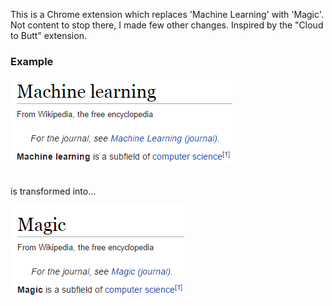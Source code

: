 This is a Chrome extension which replaces 'Machine Learning' with 'Magic'. Not content to stop there, I made few other changes.
Inspired by the "Cloud to Butt" extension.

### Example

![Machine Learning](images/machine-learning-screenshot.PNG)

<br>
is transformed into...
<br>

![Magic](images/magic-screenshot.PNG)
